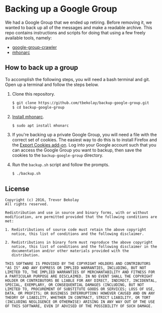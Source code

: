 Backing up a Google Group
=========================

We had a Google Group that we ended up retiring.
Before removing it, we wanted to back up all of the messages
and make a readable archive.
This repo contains instructions and scripts for doing that
using a few freely available tools, namely:

- [google-group-crawler](https://github.com/icy/google-group-crawler)
- [mhonarc](https://www.mhonarc.org/)

How to back up a group
----------------------

To accomplish the following steps, you will need a bash terminal and git.
Open up a terminal and follow the steps below.

1. Clone this repository.

   ```bash
   $ git clone https://github.com/tbekolay/backup-google-group.git
   $ cd backup-google-group
   ```

2. [Install mhonarc](https://www.mhonarc.org/MHonArc/doc/install.html).

   ```bash
   $ sudo apt install mhonarc
   ```

3. If you're backing up a private Google Group,
   you will need a file with the correct set of cookies.
   The easiest way to do this is to install Firefox and the
   [Export Cookies add-on](https://addons.mozilla.org/en-US/firefox/addon/export-cookies/).
   Log into your Google account such that you can access
   the Google Group you want to backup,
   then save the cookies to the `backup-google-group` directory.

4. Run the `backup.sh` script and follow the prompts.

   ```bash
   $ ./backup.sh

   ```

License
-------

```
Copyright (c) 2016, Trevor Bekolay
All rights reserved.

Redistribution and use in source and binary forms, with or without
modification, are permitted provided that the following conditions are
met:

1. Redistributions of source code must retain the above copyright
   notice, this list of conditions and the following disclaimer.

2. Redistributions in binary form must reproduce the above copyright
   notice, this list of conditions and the following disclaimer in the
   documentation and/or other materials provided with the
   distribution.

THIS SOFTWARE IS PROVIDED BY THE COPYRIGHT HOLDERS AND CONTRIBUTORS
"AS IS" AND ANY EXPRESS OR IMPLIED WARRANTIES, INCLUDING, BUT NOT
LIMITED TO, THE IMPLIED WARRANTIES OF MERCHANTABILITY AND FITNESS FOR
A PARTICULAR PURPOSE ARE DISCLAIMED. IN NO EVENT SHALL THE COPYRIGHT
HOLDER OR CONTRIBUTORS BE LIABLE FOR ANY DIRECT, INDIRECT, INCIDENTAL,
SPECIAL, EXEMPLARY, OR CONSEQUENTIAL DAMAGES (INCLUDING, BUT NOT
LIMITED TO, PROCUREMENT OF SUBSTITUTE GOODS OR SERVICES; LOSS OF USE,
DATA, OR PROFITS; OR BUSINESS INTERRUPTION) HOWEVER CAUSED AND ON ANY
THEORY OF LIABILITY, WHETHER IN CONTRACT, STRICT LIABILITY, OR TORT
(INCLUDING NEGLIGENCE OR OTHERWISE) ARISING IN ANY WAY OUT OF THE USE
OF THIS SOFTWARE, EVEN IF ADVISED OF THE POSSIBILITY OF SUCH DAMAGE.
```
